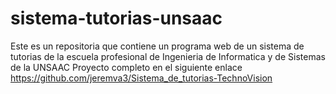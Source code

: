 # sistema-tutorias-unsaac
Este es un repositoria que contiene un programa web de un sistema de tutorias de la escuela profesional de Ingenieria de Informatica y de Sistemas de la UNSAAC
Proyecto completo en el siguiente enlace https://github.com/jeremva3/Sistema_de_tutorias-TechnoVision
